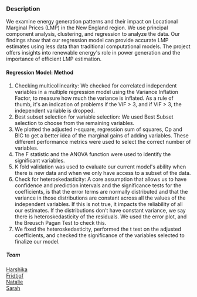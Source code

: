 ### Description
We examine energy generation patterns and their impact on Locational Marginal Prices (LMP) in the New England region. We use principal component analysis, clustering, and regression to analyze the data. Our findings show that our regression model can provide accurate LMP estimates using less data than traditional computational models. The project offers insights into renewable energy's role in power generation and the importance of efficient LMP estimation.

#### Regression Model: Method
1. Checking multicollinearity: We checked for correlated independent variables in a multiple regression model using the Variance Inflation Factor, to measure how much the variance is inflated. As a rule of thumb, it's an indication of problems if the VIF > 3, and if VIF > 3, the independent variable is dropped.
2. Best subset selection for variable selection: We used Best Subset selection to choose from the remaining variables.
3. We plotted the adjusted r-square, regression sum of squares, Cp and BIC to get a better idea of the marginal gains of adding variables. These different performance metrics were used  to select the correct number of variables. 
4. The F statistic and the ANOVA function were used to identify the significant variables. 
5. K fold validation was used to evaluate our current model's ability when there is new data and when we only have access to a subset of the data.
6. Check for heteroskedasticity: A core assumption that allows us to have confidence and prediction intervals and the significance tests for the coefficients, is that the error terms are normally distributed and that the variance in those distributions are constant across all the values of the independent variables. If this is not true, it impacts the reliability of all our estimates. If the distributions don’t have constant variance, we say there is heteroskedasticity of the residuals. We used the error plot, and the Breusch Pagan Test to check this.
7. We fixed the heteroskedasticity, performed the t test on the adjusted coefficients, and checked the significance of the variables selected to finalize our model. 

##### Team 
[Harshika](https://www.linkedin.com/in/harshika-g-a12553170/)   
[Fridtjof](https://www.linkedin.com/in/fridtjofcs/)    
[Natalie](https://www.linkedin.com/in/ziqing-liang-199838247/)   
[Sarah](https://www.linkedin.com/in/sarah-a-subik/)  
